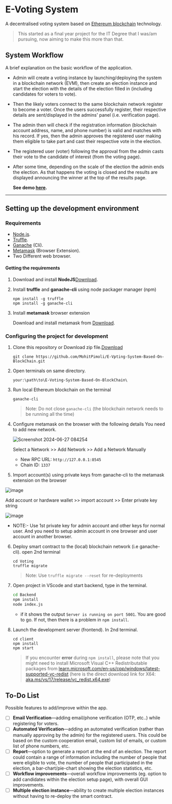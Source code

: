 # E-Voting System

A decentralised voting system based on [Ethereum blockchain](https://ethereum.org/dapps/) technology.

> This started as a final year project for the IT Degree that I was/am pursuing, now aiming to make this more than that.

## System Workflow

A brief explanation on the basic workflow of the application.

- Admin will create a voting instance by launching/deploying the system in a blockchain network (EVM), then create an election instance and start the election with the details of the election filled in (including candidates for voters to vote).
- Then the likely voters connect to the same blockchain network register to become a voter. Once the users successfully register, their respective details are sent/displayed in the admins' panel (i.e. verification page).
- The admin then will check if the registration information (blockchain account address, name, and phone number) is valid and matches with his record. If yes, then the admin approves the registered user making them eligible to take part and cast their respective vote in the election.
- The registered user (voter) following the approval from the admin casts their vote to the candidate of interest (from the voting page).
- After some time, depending on the scale of the election the admin ends the election. As that happens the voting is closed and the results are displayed announcing the winner at the top of the results page.

  **See demo [here](https://youtu.be/nh1zfTTrdII "Watch dVoting demo").**

---

## Setting up the development environment

### Requirements

- [Node.js](https://nodejs.org).
- [Truffle](https://www.trufflesuite.com/truffle).
- [Ganache](https://github.com/trufflesuite/ganache-cli) (Cli).
- [Metamask](https://metamask.io/) (Browser Extension).
- Two Different web browser.

#### Getting the requirements

1. Download and install **NodeJS**[Download](https://nodejs.org/en/download/ "Go to official NodeJS download page.").

1. Install **truffle** and **ganache-cli** using node packager manager (npm)

   ```shell
   npm install -g truffle
   npm install -g ganache-cli
   ```

1. Install **metamask** browser extension

   Download and install metamask from [Download](https://metamask.io/download "Go to official metamask download page.").

### Configuring the project for development

1. Clone this repository or Download zip file.[Download](https://github.com/MohitPimoli/E-Voting-System-Based-On-BlockChain/archive/refs/heads/master.zip)

   ```shell
   git clone https://github.com/MohitPimoli/E-Vpting-System-Based-On-BlockChain.git
   ```
2. Open terminals on same directory.
   ```shell
   your:\path\to\E-Voting-System-Based-On-BlockChain\
   ```
   
3. Run local Ethereum blockchain on the terminal

   ```shell
   ganache-cli
   ```

   > Note: Do not close `ganache-cli` (the blockchain network needs to be running all the time)

4. Configure metamask on the browser with the following details
   You need to add new network.
   
   ![Screenshot 2024-06-27 084254](https://github.com/MohitPimoli/E-Voting-System-Based-On-BlockChain/assets/114788978/e1b98cc1-d12a-4444-b420-a96bba51a845)

   Select a Network >> Add Network >> Add a Network Manually
   - New RPC URL: `http://127.0.0.1:8545`
   - Chain ID: `1337`

5. Import account(s) using private keys from ganache-cli to the metamask extension on the browser

![image](https://github.com/MohitPimoli/E-Voting-System-Based-On-BlockChain/assets/114788978/a7d01909-a68b-4f96-ba86-73800ef0a2eb)

Add account or hardware wallet >> import account >> Enter private key string

![image](https://github.com/MohitPimoli/E-Voting-System-Based-On-BlockChain/assets/114788978/f30b18b4-95a6-4623-bee1-e925229668fd)

- NOTE:- Use 1st private key for admin account and other keys for normal user. And you need to setup admin account in one browser and user account in another browser.
6. Deploy smart contract to the (local) blockchain network (i.e ganache-cli). open 2nd terminal
   ```shell
   cd Voting
   truffle migrate
   ```

   > Note: Use `truffle migrate --reset` for re-deployments
7. Open project in VScode and start backend, type in the terminal.
   ```bash
   cd Backend
   npm install
   node index.js
   ```
   - if it shows the output `Server is running on port 5001`. You are good to go. If not, then
     there is a problem in `npm install`.
8. Launch the development server (frontend). In 2nd terminal. 

   ```shell
   cd client
   npm install
   npm start
   ```

   > If you encounter **error** during `npm install`, please note that you might need to install Microsoft Visual C++ Redistributable packages from [learn.microsoft.com/en-us/cpp/windows/latest-supported-vc-redist](https://learn.microsoft.com/en-us/cpp/windows/latest-supported-vc-redist?view=msvc-170) (here is the direct download link for X64: [aka.ms/vs/17/release/vc_redist.x64.exe](https://aka.ms/vs/17/release/vc_redist.x64.exe))

## To-Do List

Possible features to add/improve within the app.

- [ ] **Email Verification**—adding email/phone verification (OTP, etc..) while registering for voters.
- [ ] **Automated Verification**—adding an automated verification (rather than manually approving by the admin) for the registered users. This could be based on the custom cooperation email, custom list of emails, or custom list of phone numbers, etc.
- [ ] **Report**—option to generate a report at the end of an election. The report could contain a range of information including the number of people that were eligible to vote, the number of people that participated in the election, a bar-chart/pie-chart showing the election statistics, etc.
- [ ] **Workflow improvements**—overall workflow improvements (eg. option to add candidates within the election setup page), with overall GUI improvements.
- [ ] **Multiple election instance**—ability to create multiple election instances without having to re-deploy the smart contract.
